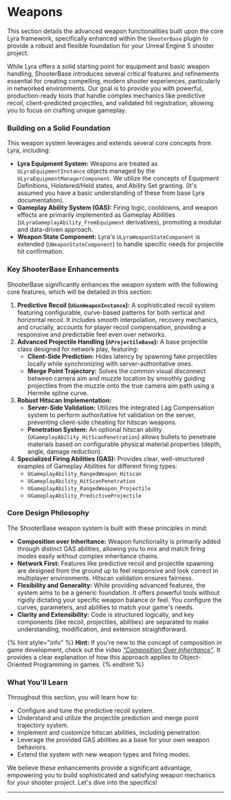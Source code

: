 # Weapons

This section details the advanced weapon functionalities built upon the core Lyra framework, specifically enhanced within the `ShooterBase` plugin to provide a robust and flexible foundation for your Unreal Engine 5 shooter project.

While Lyra offers a solid starting point for equipment and basic weapon handling, ShooterBase introduces several critical features and refinements essential for creating compelling, modern shooter experiences, particularly in networked environments. Our goal is to provide you with powerful, production-ready tools that handle complex mechanics like predictive recoil, client-predicted projectiles, and validated hit registration, allowing you to focus on crafting unique gameplay.

### Building on a Solid Foundation

This weapon system leverages and extends several core concepts from Lyra, including:

* **Lyra Equipment System:** Weapons are treated as `ULyraEquipmentInstance` objects managed by the `ULyraEquipmentManagerComponent`. We utilize the concepts of Equipment Definitions, Holstered/Held states, and Ability Set granting. (It's assumed you have a basic understanding of these from base Lyra documentation).
* **Gameplay Ability System (GAS):** Firing logic, cooldowns, and weapon effects are primarily implemented as Gameplay Abilities (`ULyraGameplayAbility_FromEquipment` derivatives), promoting a modular and data-driven approach.
* **Weapon State Component:** Lyra's `ULyraWeaponStateComponent` is extended (`UWeaponStateComponent`) to handle specific needs for projectile hit confirmation.

### Key ShooterBase Enhancements

ShooterBase significantly enhances the weapon system with the following core features, which will be detailed in this section:

1. **Predictive Recoil (`UGunWeaponInstance`):** A sophisticated recoil system featuring configurable, curve-based patterns for both vertical and horizontal recoil. It includes smooth interpolation, recovery mechanics, and crucially, accounts for player recoil compensation, providing a responsive and predictable feel even over networks.
2. **Advanced Projectile Handling (`AProjectileBase`):** A base projectile class designed for network play, featuring:
   * **Client-Side Prediction:** Hides latency by spawning fake projectiles locally while synchronizing with server-authoritative ones.
   * **Merge Point Trajectory:** Solves the common visual disconnect between camera aim and muzzle location by smoothly guiding projectiles from the muzzle onto the true camera aim path using a Hermite spline curve.
3. **Robust Hitscan Implementation:**
   * **Server-Side Validation:** Utilizes the integrated Lag Compensation system to perform authoritative hit validation on the server, preventing client-side cheating for hitscan weapons.
   * **Penetration System:** An optional hitscan ability (`UGameplayAbility_HitScanPenetration`) allows bullets to penetrate materials based on configurable physical material properties (depth, angle, damage reduction).
4. **Specialized Firing Abilities (GAS):** Provides clear, well-structured examples of Gameplay Abilities for different firing types:
   * `UGameplayAbility_RangedWeapon_Hitscan`
   * `UGameplayAbility_HitScanPenetration`
   * `UGameplayAbility_RangedWeapon_Projectile`
   * `UGameplayAbility_PredictiveProjectile`

### Core Design Philosophy

The ShooterBase weapon system is built with these principles in mind:

* **Composition over Inheritance:** Weapon functionality is primarily added through distinct GAS abilities, allowing you to mix and match firing modes easily without complex inheritance chains.
* **Network First:** Features like predictive recoil and projectile spawning are designed from the ground up to feel responsive and look correct in multiplayer environments. Hitscan validation ensures fairness.
* **Flexibility and Generality:** While providing advanced features, the system aims to be a generic foundation. It offers powerful tools without rigidly dictating your specific weapon balance or feel. You configure the curves, parameters, and abilities to match your game's needs.
* **Clarity and Extensibility:** Code is structured logically, and key components (like recoil, projectiles, abilities) are separated to make understanding, modification, and extension straightforward.

{% hint style="info" %}
**Hint:** If you're new to the concept of composition in game development, check out the video [_"Composition Over Inheritance"_](https://www.youtube.com/watch?v=HNzP1aLAffM). It provides a clear explanation of how this approach applies to Object-Oriented Programming in games.
{% endhint %}

### What You'll Learn

Throughout this section, you will learn how to:

* Configure and tune the predictive recoil system.
* Understand and utilize the projectile prediction and merge point trajectory system.
* Implement and customize hitscan abilities, including penetration.
* Leverage the provided GAS abilities as a base for your own weapon behaviors.
* Extend the system with new weapon types and firing modes.

We believe these enhancements provide a significant advantage, empowering you to build sophisticated and satisfying weapon mechanics for your shooter project. Let's dive into the specifics!

***
